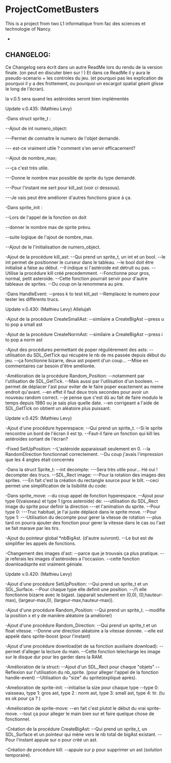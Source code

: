 # ProjectCometBusters
This is a project from two L1 informatique from fac des sciences et technologie of Nancy.


-
CHANGELOG:
-

Ce Changelog sera écrit dans un autre ReadMe lors du rendu de la version finale. (on peut en discuter bien sur ! )
Et dans ce ReadMe il y aura le pseudo-scenario + les controles du jeu.
(et pourquoi pas les explication de pourquoi il y a des frottement, ou pourquoi un escargot spatial géant glisse le long de l'écran).

la v.0.5 sera quand les astéroides seront bien implémentés

Update v.0.435: (Mathieu Levy)

-Dans struct sprite_t :

--Ajout de int numero_object:

---Permet de connaitre le numero de l'objet demandé.

--- est-ce vraiment utile ? comment s'en servir efficacement?

--Ajout de nombre_max;

---ça c'est très utile.

---Donne le nombre max possible de sprite du type demandé.

---Pour l'instant me sert pour kill_ast (voir ci dessous).

---Je vais peut être améliorer d'autres fonctions grace à ça.

-Dans sprite_init :

--Lors de l'appel de la fonction on doit

--donner le nombre max de sprite prévu.

--suite logique de l'ajout de nombre_max. 

--Ajout de le l'initialisation de numero_object.

-Ajout de la procédure kill_ast:
--Qui prend un sprite_t, un int et un bool.
--le int permet de positionner le curseur dans le tableau.
--le bool doit être initialisé a false au début.
--Il indique si l'astéroide est détruit ou pas.
--Utilise la procédure kill créé precedemment.
--Fonctionne pour gros, normal, petit asteroide.
--Cette fonction pourrait servir pour d'autre tableaux de sprites.
--Du coup on la renommera au pire.

-Dans HandleEvent:
--press k to test kill_ast 
--Remplacez le numero pour tester les différents trucs.

Update v.0.430: (Mathieu Levy)
Allelujah

-Ajout de la procédure CreateSmallAst:
--similaire a CreateBigAst
--press u to pop a small ast

-Ajout de la procédure CreateNormAst:
--similaire a CreateBigAst
--press i to pop a norm ast

-Ajout des procédures permettant de poper régulièrement des asts:
--utilisation du SDL_GetTick qui récupère le nb de ms passée depuis début du jeu.
--ça fonctionne bizarre, deux ast popent d'un coup...
--Mise en commentaires car besoin d'être améliorée.

-Amélioration de la procédure Random_Position:
--notamment par l'utilisation de SDL_GetTick.
--Mais aussi par l'utilisation d'un booleen.
--permet de déplacer l'ast pour eviter de le faire poper exactement au meme endroit qu'avant.
--en effet il faut deux trois secondes pour avoir un nouveau random correct.
--je pense que c'est dû au fait de faire modulo le temps depuis 1980 ou je sais plus quelle date.
--en corrigeant a l'aide de SDL_GetTick on obtient un aléatoire plus puissant.


Update v.0.425: (Mathieu Levy)

-Ajout d'une procédure hyperespace:
--Qui prend un sprite_t.
--Si le sprite rencontre un bord de l'écran il est tp.
--Faut-il faire un fonction qui kill les astéroides sortant de l'écran?

-Fixed SetUpPosition:
--L'astéroide apparaissait seulement en 0.
--la RandomDirection fonctionnait correctement.
--Du coup j'avais l'impression que les 4 angles était concernés

-Dans la struct Sprite_t:
--int decompte:
---Sera très utile pour... Hé oui ! decompter des trucs.
--SDL_Rect image:
---Pour la rotation des images des sprites.
---En fait c'est la création du rectangle source pour le blit.
--ceci permet une simplification de la lisibilité du code:

-Dans sprite_move:
--du coup appel de fonction hyperespace.
--Ajout pour type 0(vaisseau) et type 1 (gros asteroide) de:
---utilisation du SDL_Rect image du sprite pour definir la direction
---et l'animation du sprite.
--Pour type 0:
---Truc habituel, je l'ai juste déplacé dans le sprite move.
--Pour type 1:
---Utilisation du decompte pour gerer la vitesse de rotation
---plus tard on pourra ajouter des fonction pour gerer la vitesse dans le cas ou l'ast se fait marave par les tirs.

-Ajout du pointeur global *nbBigAst. (d'autre suivront).
--Le but est de simplifier les appels de fonctions.

-Changement des images d'ast:
--parce que je trouvais ça plus pratique.
--je referais les images d'astéroides a l'occasion.
--cette fonction downloadsprite est vraiment géniale.

Update v.0.420: (Mathieu Levy)


-Ajout d'une procédure SetUpPosition:
--Qui prend un sprite_t et un SDL_Surface.
--Pour chaque type elle definit une position.
--/!\ elle fonctionne bizarre avec le bigast.
(apparait seulement en (0,0), (0,hauteur-max),
(largeur-max,0), (largeur-max,hauteur-max)).


-Ajout d'une procédure Random_Position:
--Qui prend un sprite_t.
--modifie la position x et y
de manière aléatoire (a améliorer)


-Ajout d'une procédure Random_Direction:
--Qui prend un sprite_t et un float vitesse.
--Donne une direction aléatoire a la vitesse donnée.
--elle est appelé dans sprite-boost (pour l'instant)


-Ajout d'une procédure download(et de sa fonction
auxiliaire download):
--permet d'alleger la lecture du main.
--Cette fonction telecharge les image sur le disque dur
pour les garder dans la RAM.


-Amélioration de la struct:
--Ajout d'un SDL_Rect pour chaque "objets"
--Reflexion sur l'utilisation du nb_sprite. (pour alleger
l'appel de la fonction handle-event)
--Utilisation du "size" du sprite(expliqué après).

-Amelioration de sprite-init:
--initialise la size pour chaque type
--type 0: vaisseau, type 1: gros ast, type 2 : norm ast,
type 3: small ast, type 4: tir. (tu es ok pour ça ? )


-Amelioration de sprite-move:
--en fait c'est plutot le début du vrai sprite-move.
--tout ça pour alleger le main bien sur et faire
quelque chose de fonctionnel.

-Création de la procédure CreateBigAst:
--Qui prend un sprite_t, un SDL_Surface et un pointeur
qui mène vers le nb total de bigAst existant.
--Pour l'instant appuie sur o pour créé un ast.

-Création de procédure kill:
--appuie sur p pour supprimer un ast (solution temporaire).
